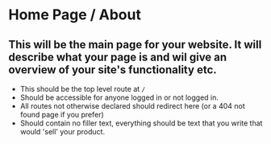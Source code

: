 # Home Page / About
## This will be the main page for your website. It will describe what your page is and wil give an overview of your site's functionality etc.

* This should be the top level route at `/`
* Should be accessible for anyone logged in or not logged in.
* All routes not otherwise declared should redirect here (or a 404 not found page if you prefer)
* Should contain no filler text, everything should be text that you write that would 'sell' your product.
